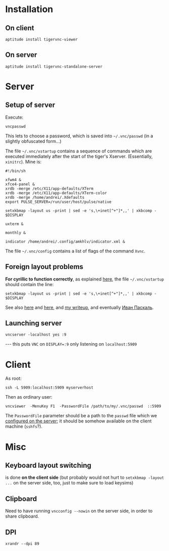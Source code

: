 Installation
============

On client
---------

    aptitude install tigervnc-viewer

On server
---------

    aptitude install tigervnc-standalone-server

Server
======

Setup of server
---------------

Execute:

    vncpasswd

This lets to choose a password, which is saved into `~/.vnc/passwd` (in a slightly obfuscated form...)

The file `~/.vnc/xstartup` contains a sequence of commands which are executed immediately after the start of the tiger's  Xserver.
(Essentially, `xinitrc`). Mine is:

    #!/bin/sh

    xfwm4 &
    xfce4-panel &
    xrdb -merge /etc/X11/app-defaults/XTerm
    xrdb -merge /etc/X11/app-defaults/XTerm-color
    xrdb -merge /home/andrei/.Xdefaults
    export PULSE_SERVER=/run/user/host/pulse/native

    setxkbmap -layout us -print | sed -e 's,\+inet[^+"]*,,' | xkbcomp - $DISPLAY

    uxterm &

    monthly &

    indicator /home/andrei/.config/amkhlv/indicator.xml &

The file `~/.vnc/config` contains a list of flags of the command `Xvnc`.

Foreign layout problems
-----------------------

<a name="cyrillic"></a>

__For cyrillic to function correctly__, as explained [here](https://www.linux.org.ru/forum/general/12531593),
the file `~/.vnc/xstartup` should contain the line:

    setxkbmap -layout us -print | sed -e 's,\+inet[^+"]*,,' | xkbcomp - $DISPLAY

See also [here](https://github.com/TigerVNC/tigervnc/issues/93) and [here](https://github.com/TigerVNC/tigervnc/issues/339),
and [my writeup](cyrillic.md), and eventually [Иван Паскаль](http://pascal.tsu.ru/other/xkb/setup.html).

Launching server
----------------

    vncserver -localhost yes :9

--- this puts `VNC` on `DISPLAY=:9` only listening on `localhost:5909`


Client
======

As root:

    ssh -L 5909:localhost:5909 myserverhost

Then as ordinary user:

    vncviewer  -MenuKey F1  -PasswordFile /path/to/my/.vnc/passwd  ::5909

The `PasswordFile` parameter should be a path to the `passwd` file which we [configured on the server](#setup-of-server); 
it should be somehow available on the client machine (`sshfs`?).

Misc
====

Keyboard layout switching
-------------------------

is done __on the client side__ (but probably would not hurt to `setxkbmap -layout ...` on the server side, too, just to make sure to load keysims)

Clipboard
---------

Need to have running `vncconfig --nowin` on the server side, in order to share clipboard.

DPI
---

    xrandr --dpi 89

